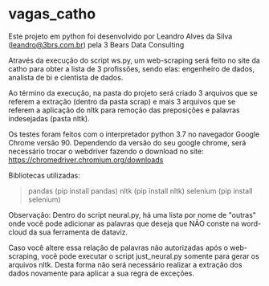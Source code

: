 # vagas_catho
Este projeto em python foi desenvolvido por Leandro Alves da Silva (leandro@3brs.com.br) pela 3 Bears Data Consulting

Através da execução do script ws.py, um web-scraping será feito no site da catho para obter a lista de 3 profissões, sendo elas: engenheiro de dados, analista de bi e cientista de dados.

Ao término da execução, na pasta do projeto será criado 3 arquivos que se referem a extração (dentro da pasta scrap) e mais 3 arquivos que se referem a aplicação do nltk para remoção das preposições e palavras indesejadas (pasta nltk).

Os testes foram feitos com o interpretador python 3.7 no navegador Google Chrome versão 90.
Dependendo da versão do seu google chrome, será necessário trocar o webdriver fazendo o download no site: https://chromedriver.chromium.org/downloads

Bibliotecas utilizadas: 
> pandas (pip install pandas)
> nltk (pip install nltk)
> selenium (pip install selenium)

Observação:
Dentro do script neural.py, há uma lista por nome de "outras" onde você pode adicionar as palavras que deseja que NÃO conste na word-cloud da sua ferramenta de dataviz.

Caso você altere essa relação de palavras não autorizadas após o web-scraping, você pode executar o script just_neural.py somente para gerar os arquivos nltk. Desta forma não será necessário realizar a extração dos dados novamente para aplicar a sua regra de exceções.
